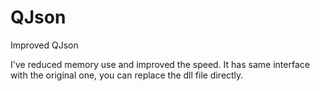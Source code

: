 # QJson
Improved QJson

I've reduced memory use and improved the speed. It has same interface with the original one, you can replace the dll file directly.